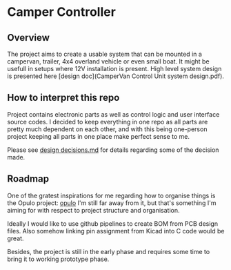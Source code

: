 # Camper Controller


## Overview
The project aims to create a usable system that can be mounted in a campervan, trailer, 4x4 overland vehicle or even small boat. It might be usefull in setups where 12V installation is present.
High level system design is presented here [design doc](CamperVan Control Unit system design.pdf).


## How to interpret this repo
Project contains electronic parts as well as control logic and user interface source codes. I decided to keep everything in one repo as all parts are pretty much dependent on each other, and with this being one-person project keeping all parts in one place make perfect sense to me.

Please see [design decisions.md](design_decisions.md) for details regarding some of the decision made.






## Roadmap
One of the gratest inspirations for me regarding how to organise things is the Opulo project: [opulo](https://github.com/opulo-inc/lumenpnp/tree/main) I'm still far away from it, but that's something I'm aiming for with respect to project structure and organisation.

Ideally I would like to use github pipelines to create BOM from PCB design files. Also somehow linking pin assignment from Kicad into C code would be great. 

Besides, the project is still in the early phase and requires some time to bring it to working prototype phase.


